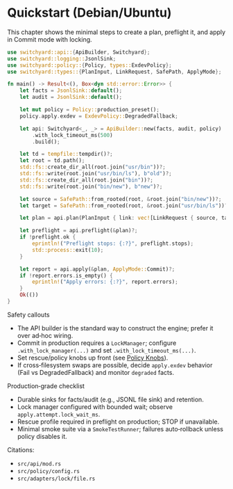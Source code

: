 # Quickstart (Debian/Ubuntu)

This chapter shows the minimal steps to create a plan, preflight it, and apply in Commit mode with locking.

```rust
use switchyard::api::{ApiBuilder, Switchyard};
use switchyard::logging::JsonlSink;
use switchyard::policy::{Policy, types::ExdevPolicy};
use switchyard::types::{PlanInput, LinkRequest, SafePath, ApplyMode};

fn main() -> Result<(), Box<dyn std::error::Error>> {
    let facts = JsonlSink::default();
    let audit = JsonlSink::default();

    let mut policy = Policy::production_preset();
    policy.apply.exdev = ExdevPolicy::DegradedFallback;

    let api: Switchyard<_, _> = ApiBuilder::new(facts, audit, policy)
        .with_lock_timeout_ms(500)
        .build();

    let td = tempfile::tempdir()?;
    let root = td.path();
    std::fs::create_dir_all(root.join("usr/bin"))?;
    std::fs::write(root.join("usr/bin/ls"), b"old")?;
    std::fs::create_dir_all(root.join("bin"))?;
    std::fs::write(root.join("bin/new"), b"new")?;

    let source = SafePath::from_rooted(root, &root.join("bin/new"))?;
    let target = SafePath::from_rooted(root, &root.join("usr/bin/ls"))?;

    let plan = api.plan(PlanInput { link: vec![LinkRequest { source, target }], restore: vec![] });

    let preflight = api.preflight(&plan)?;
    if !preflight.ok {
        eprintln!("Preflight stops: {:?}", preflight.stops);
        std::process::exit(10);
    }

    let report = api.apply(&plan, ApplyMode::Commit)?;
    if !report.errors.is_empty() {
        eprintln!("Apply errors: {:?}", report.errors);
    }
    Ok(())
}
```

Safety callouts
- The API builder is the standard way to construct the engine; prefer it over ad‑hoc wiring.
- Commit in production requires a `LockManager`; configure `.with_lock_manager(...)` and set `.with_lock_timeout_ms(...)`.
- Set rescue/policy knobs up front (see [Policy Knobs](reference/policy-knobs.md)).
- If cross‑filesystem swaps are possible, decide `apply.exdev` behavior (Fail vs DegradedFallback) and monitor `degraded` facts.

Production‑grade checklist
- Durable sinks for facts/audit (e.g., JSONL file sink) and retention.
- Lock manager configured with bounded wait; observe `apply.attempt.lock_wait_ms`.
- Rescue profile required in preflight on production; STOP if unavailable.
- Minimal smoke suite via a `SmokeTestRunner`; failures auto‑rollback unless policy disables it.

Citations:
- `src/api/mod.rs`
- `src/policy/config.rs`
- `src/adapters/lock/file.rs`
